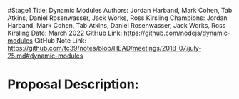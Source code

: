 #Stage1
Title: Dynamic Modules
Authors: Jordan Harband, Mark Cohen, Tab Atkins, Daniel Rosenwasser, Jack Works, Ross Kirsling
Champions: Jordan Harband, Mark Cohen, Tab Atkins, Daniel Rosenwasser, Jack Works, Ross Kirsling
Date: March 2022
GitHub Link: https://github.com/nodejs/dynamic-modules
GitHub Note Link: https://github.com/tc39/notes/blob/HEAD/meetings/2018-07/july-25.md#dynamic-modules

# Proposal Description:
